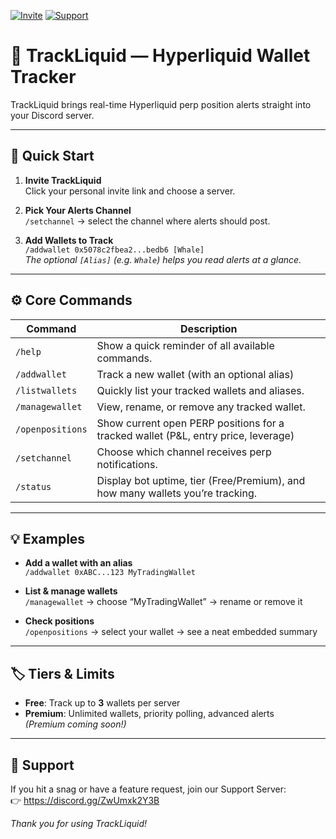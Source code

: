 [![Invite](https://img.shields.io/badge/Invite-TrackLiquid-blue)](https://discord.com/oauth2/authorize?client_id=1366056784049082398&permissions=92160&integration_type=0&scope=bot+applications.commands)
[![Support](https://img.shields.io/badge/Support-Discord-7289DA)](https://discord.gg/ZwUmxk2Y3B)

# 📡 TrackLiquid — Hyperliquid Wallet Tracker

TrackLiquid brings real-time Hyperliquid perp position alerts straight into your Discord server.

---

## 🚀 Quick Start

1. **Invite TrackLiquid**  
   Click your personal invite link and choose a server.

2. **Pick Your Alerts Channel**  
   `/setchannel` → select the channel where alerts should post.

3. **Add Wallets to Track**  
   `/addwallet 0x5078c2fbea2...bedb6 [Whale]`  
   *The optional `[Alias]` (e.g. `Whale`) helps you read alerts at a glance.*

---

## ⚙️ Core Commands

| Command           | Description                                                                            |
|-------------------|----------------------------------------------------------------------------------------|
| `/help`           | Show a quick reminder of all available commands.                                       |
| `/addwallet`      | Track a new wallet (with an optional alias)                                            |
| `/listwallets`    | Quickly list your tracked wallets and aliases.                                         |
| `/managewallet`   | View, rename, or remove any tracked wallet.                                            |
| `/openpositions`  | Show current open PERP positions for a tracked wallet (P&L, entry price, leverage)     |
| `/setchannel`     | Choose which channel receives perp notifications.                                      |
| `/status`         | Display bot uptime, tier (Free/Premium), and how many wallets you’re tracking.         |


---

## 💡 Examples

- **Add a wallet with an alias**  
  `/addwallet 0xABC...123 MyTradingWallet`

- **List & manage wallets**  
  `/managewallet` → choose “MyTradingWallet” → rename or remove it

- **Check positions**  
  `/openpositions` → select your wallet → see a neat embedded summary

---

## 🏷️ Tiers & Limits

- **Free**: Track up to **3** wallets per server  
- **Premium**: Unlimited wallets, priority polling, advanced alerts  
*(Premium coming soon!)*

---

## 🤝 Support

If you hit a snag or have a feature request, join our Support Server:  
👉 https://discord.gg/ZwUmxk2Y3B

*Thank you for using TrackLiquid!*  
